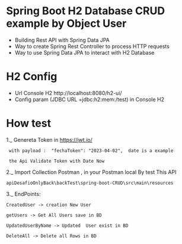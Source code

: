 # Spring Boot H2 Database CRUD example by Object User

- Building Rest API with Spring Data JPA
- Way to create Spring Rest Controller to process HTTP requests
- Way to use Spring Data JPA to interact with H2 Database

# H2 Config

- Url Console H2 http://localhost:8080/h2-ui/
- Config param (JDBC URL =jdbc:h2:mem:/test) in Console H2

# How test

1._ Genereta Token in https://jwt.io/

     with payload :  "fechaToken": "2023-04-02",  date is a example
	 
	 the Api Validate Token with Date Now
	 
2._ Import Collection Postman , in your Postman local By test This API
	 
	apiDesafioOnlyBack\backTest\spring-boot-CRUD\src\main\resources	 
	
3._ EndPoints:
	
	CreatedUser -> creation New User
	
	getUsers -> Get All Users save in BD
	
	UpdatedUserByName -> Updated  User exist in BD
	
	DeleteAll -> Delete all Rows in BD
	 


